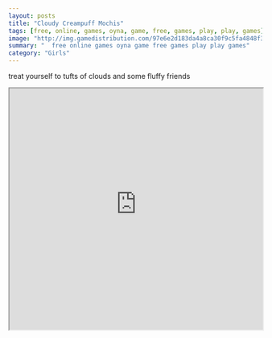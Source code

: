 ```yaml
---
layout: posts
title: "Cloudy Creampuff Mochis"
tags: [free, online, games, oyna, game, free, games, play, play, games]
image: "http://img.gamedistribution.com/97e6e2d183da4a8ca30f9c5fa4848f31.jpg"
summary: "  free online games oyna game free games play play games"
category: "Girls"
---
```


treat yourself to tufts of clouds and some fluffy friends

<iframe width="100%" height="480px;" src="http://flash.gamedistribution.com?game=97e6e2d183da4a8ca30f9c5fa4848f31"></iframe>
